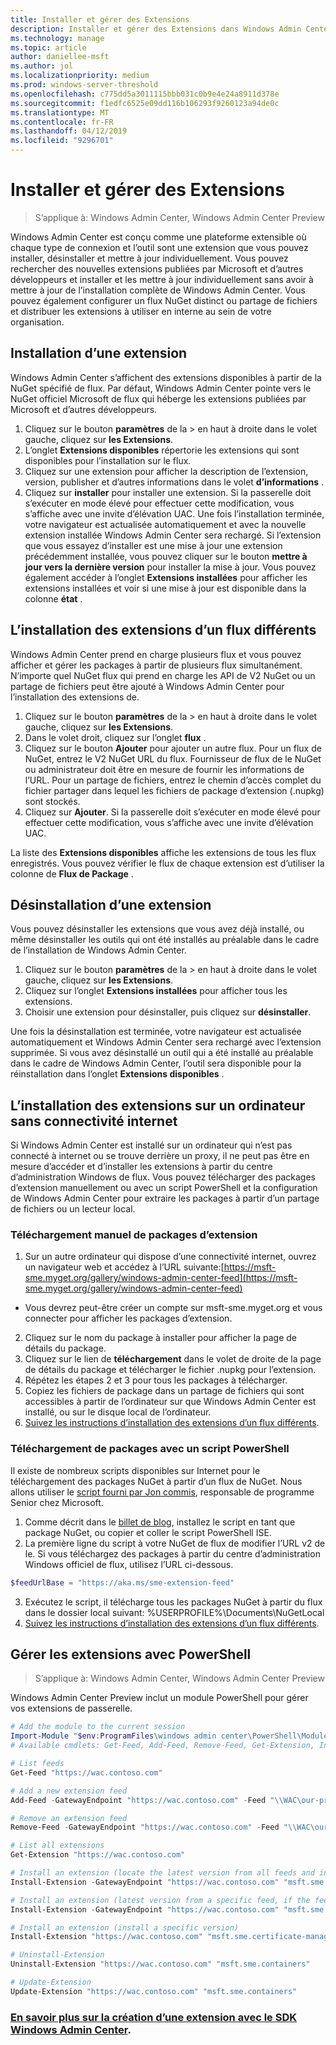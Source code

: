 ```yaml
---
title: Installer et gérer des Extensions
description: Installer et gérer des Extensions dans Windows Admin Center (projet Honolulu)
ms.technology: manage
ms.topic: article
author: daniellee-msft
ms.author: jol
ms.localizationpriority: medium
ms.prod: windows-server-threshold
ms.openlocfilehash: c775dd5a3011115bbb031c0b9e4e24a8911d378e
ms.sourcegitcommit: f1edfc6525e09dd116b106293f9260123a94de0c
ms.translationtype: MT
ms.contentlocale: fr-FR
ms.lasthandoff: 04/12/2019
ms.locfileid: "9296701"
---
```

# Installer et gérer des Extensions

>S’applique à: Windows Admin Center, Windows Admin Center Preview

Windows Admin Center est conçu comme une plateforme extensible où chaque type de connexion et l’outil sont une extension que vous pouvez installer, désinstaller et mettre à jour individuellement. Vous pouvez rechercher des nouvelles extensions publiées par Microsoft et d’autres développeurs et installer et les mettre à jour individuellement sans avoir à mettre à jour de l’installation complète de Windows Admin Center. Vous pouvez également configurer un flux NuGet distinct ou partage de fichiers et distribuer les extensions à utiliser en interne au sein de votre organisation.

## Installation d’une extension

Windows Admin Center s’affichent des extensions disponibles à partir de la NuGet spécifié de flux. Par défaut, Windows Admin Center pointe vers le NuGet officiel Microsoft de flux qui héberge les extensions publiées par Microsoft et d’autres développeurs.

1. Cliquez sur le bouton **paramètres** de la > en haut à droite dans le volet gauche, cliquez sur **les Extensions**. 
2. L’onglet **Extensions disponibles** répertorie les extensions qui sont disponibles pour l’installation sur le flux.
3. Cliquez sur une extension pour afficher la description de l’extension, version, publisher et d’autres informations dans le volet **d’informations** .
4. Cliquez sur **installer** pour installer une extension. Si la passerelle doit s’exécuter en mode élevé pour effectuer cette modification, vous s’affiche avec une invite d’élévation UAC. Une fois l’installation terminée, votre navigateur est actualisée automatiquement et avec la nouvelle extension installée Windows Admin Center sera rechargé. Si l’extension que vous essayez d’installer est une mise à jour une extension précédemment installée, vous pouvez cliquer sur le bouton **mettre à jour vers la dernière version** pour installer la mise à jour. Vous pouvez également accéder à l’onglet **Extensions installées** pour afficher les extensions installées et voir si une mise à jour est disponible dans la colonne **état** .

## L’installation des extensions d’un flux différents

Windows Admin Center prend en charge plusieurs flux et vous pouvez afficher et gérer les packages à partir de plusieurs flux simultanément. N’importe quel NuGet flux qui prend en charge les API de V2 NuGet ou un partage de fichiers peut être ajouté à Windows Admin Center pour l’installation des extensions de.

1. Cliquez sur le bouton **paramètres** de la > en haut à droite dans le volet gauche, cliquez sur **les Extensions**.
2. Dans le volet droit, cliquez sur l’onglet **flux** .
3. Cliquez sur le bouton **Ajouter** pour ajouter un autre flux. Pour un flux de NuGet, entrez le V2 NuGet URL du flux. Fournisseur de flux de le NuGet ou administrateur doit être en mesure de fournir les informations de l’URL. Pour un partage de fichiers, entrez le chemin d’accès complet du fichier partager dans lequel les fichiers de package d’extension (.nupkg) sont stockés.
4. Cliquez sur **Ajouter**. Si la passerelle doit s’exécuter en mode élevé pour effectuer cette modification, vous s’affiche avec une invite d’élévation UAC.

La liste des **Extensions disponibles** affiche les extensions de tous les flux enregistrés. Vous pouvez vérifier le flux de chaque extension est d’utiliser la colonne de **Flux de Package** .

## Désinstallation d’une extension

Vous pouvez désinstaller les extensions que vous avez déjà installé, ou même désinstaller les outils qui ont été installés au préalable dans le cadre de l’installation de Windows Admin Center.

1. Cliquez sur le bouton **paramètres** de la > en haut à droite dans le volet gauche, cliquez sur **les Extensions**. 
2. Cliquez sur l’onglet **Extensions installées** pour afficher tous les extensions.
3. Choisir une extension pour désinstaller, puis cliquez sur **désinstaller**.

Une fois la désinstallation est terminée, votre navigateur est actualisée automatiquement et Windows Admin Center sera rechargé avec l’extension supprimée. Si vous avez désinstallé un outil qui a été installé au préalable dans le cadre de Windows Admin Center, l’outil sera disponible pour la réinstallation dans l’onglet **Extensions disponibles** .

## L’installation des extensions sur un ordinateur sans connectivité internet

Si Windows Admin Center est installé sur un ordinateur qui n’est pas connecté à internet ou se trouve derrière un proxy, il ne peut pas être en mesure d’accéder et d’installer les extensions à partir du centre d’administration Windows de flux. Vous pouvez télécharger des packages d’extension manuellement ou avec un script PowerShell et la configuration de Windows Admin Center pour extraire les packages à partir d’un partage de fichiers ou un lecteur local.

### Téléchargement manuel de packages d’extension

1. Sur un autre ordinateur qui dispose d’une connectivité internet, ouvrez un navigateur web et accédez à l’URL suivante:[https://msft-sme.myget.org/gallery/windows-admin-center-feed](https://msft-sme.myget.org/gallery/windows-admin-center-feed) 

  * Vous devrez peut-être créer un compte sur msft-sme.myget.org et vous connecter pour afficher les packages d’extension.

2. Cliquez sur le nom du package à installer pour afficher la page de détails du package.
3. Cliquez sur le lien de **téléchargement** dans le volet de droite de la page de détails du package et télécharger le fichier .nupkg pour l’extension.
4. Répétez les étapes 2 et 3 pour tous les packages à télécharger.
5. Copiez les fichiers de package dans un partage de fichiers qui sont accessibles à partir de l’ordinateur sur que Windows Admin Center est installé, ou sur le disque local de l’ordinateur.
6. [Suivez les instructions d’installation des extensions d’un flux différents](#installing-extensions-from-a-different-feed).

### Téléchargement de packages avec un script PowerShell

Il existe de nombreux scripts disponibles sur Internet pour le téléchargement des packages NuGet à partir d’un flux de NuGet. Nous allons utiliser le [script fourni par Jon commis](https://weblogs.asp.net/jongalloway/downloading-a-local-nuget-repository-with-powershell), responsable de programme Senior chez Microsoft.

1. Comme décrit dans le [billet de blog](https://weblogs.asp.net/jongalloway/downloading-a-local-nuget-repository-with-powershell), installez le script en tant que package NuGet, ou copier et coller le script PowerShell ISE.
2. La première ligne du script à votre NuGet de flux de modifier l’URL v2 de le. Si vous téléchargez des packages à partir du centre d’administration Windows officiel de flux, utilisez l’URL ci-dessous.

```powershell
$feedUrlBase = "https://aka.ms/sme-extension-feed"
```

3. Exécutez le script, il télécharge tous les packages NuGet à partir du flux dans le dossier local suivant: %USERPROFILE%\Documents\NuGetLocal
4. [Suivez les instructions d’installation des extensions d’un flux différents](#installing-extensions-from-a-different-feed).

## Gérer les extensions avec PowerShell

>S’applique à: Windows Admin Center, Windows Admin Center Preview

Windows Admin Center Preview inclut un module PowerShell pour gérer vos extensions de passerelle.

```powershell
# Add the module to the current session
Import-Module "$env:ProgramFiles\windows admin center\PowerShell\Modules\ExtensionTools"
# Available cmdlets: Get-Feed, Add-Feed, Remove-Feed, Get-Extension, Install-Extension, Uninstall-Extension, Update-Extension

# List feeds
Get-Feed "https://wac.contoso.com"

# Add a new extension feed
Add-Feed -GatewayEndpoint "https://wac.contoso.com" -Feed "\\WAC\our-private-extensions"

# Remove an extension feed
Remove-Feed -GatewayEndpoint "https://wac.contoso.com" -Feed "\\WAC\our-private-extensions"

# List all extensions
Get-Extension "https://wac.contoso.com"

# Install an extension (locate the latest version from all feeds and install it)
Install-Extension -GatewayEndpoint "https://wac.contoso.com" "msft.sme.containers"

# Install an extension (latest version from a specific feed, if the feed is not present, it will be added)
Install-Extension -GatewayEndpoint "https://wac.contoso.com" "msft.sme.containers" -Feed "https://aka.ms/sme-extension-feed"

# Install an extension (install a specific version)
Install-Extension "https://wac.contoso.com" "msft.sme.certificate-manager" "0.133.0"

# Uninstall-Extension
Uninstall-Extension "https://wac.contoso.com" "msft.sme.containers"

# Update-Extension
Update-Extension "https://wac.contoso.com" "msft.sme.containers"
```

### [En savoir plus sur la création d’une extension avec le SDK Windows Admin Center](../extend/extensibility-overview.md).